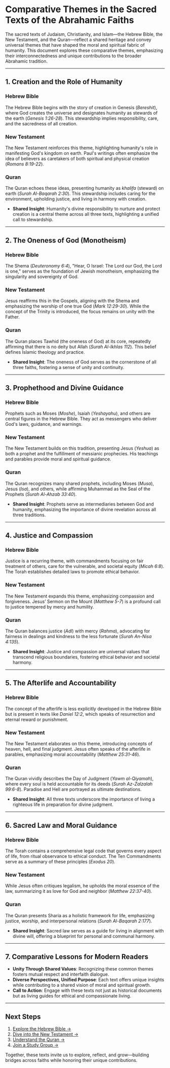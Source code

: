 # **Comparative Themes in the Sacred Texts of the Abrahamic Faiths**

The sacred texts of Judaism, Christianity, and Islam—the Hebrew Bible, the New Testament, and the Quran—reflect a shared heritage and convey universal themes that have shaped the moral and spiritual fabric of humanity. This document explores these comparative themes, emphasizing their interconnectedness and unique contributions to the broader Abrahamic tradition.

---

## **1. Creation and the Role of Humanity**

### **Hebrew Bible**
The Hebrew Bible begins with the story of creation in Genesis (*Bereshit*), where God creates the universe and designates humanity as stewards of the earth (*Genesis 1:26-28*). This stewardship implies responsibility, care, and the sacredness of all creation.

### **New Testament**
The New Testament reinforces this theme, highlighting humanity's role in manifesting God's kingdom on earth. Paul's writings often emphasize the idea of believers as caretakers of both spiritual and physical creation (*Romans 8:19-22*).

### **Quran**
The Quran echoes these ideas, presenting humanity as *khalifa* (steward) on earth (*Surah Al-Baqarah 2:30*). This stewardship includes caring for the environment, upholding justice, and living in harmony with creation.

- **Shared Insight**: Humanity's divine responsibility to nurture and protect creation is a central theme across all three texts, highlighting a unified call to stewardship.

---

## **2. The Oneness of God (Monotheism)**

### **Hebrew Bible**
The Shema (*Deuteronomy 6:4*), "Hear, O Israel: The Lord our God, the Lord is one," serves as the foundation of Jewish monotheism, emphasizing the singularity and sovereignty of God.

### **New Testament**
Jesus reaffirms this in the Gospels, aligning with the Shema and emphasizing the worship of one true God (*Mark 12:29-30*). While the concept of the Trinity is introduced, the focus remains on unity with the Father.

### **Quran**
The Quran places Tawhid (the oneness of God) at its core, repeatedly affirming that there is no deity but Allah (*Surah Al-Ikhlas 112*). This belief defines Islamic theology and practice.

- **Shared Insight**: The oneness of God serves as the cornerstone of all three faiths, fostering a sense of unity and continuity.

---

## **3. Prophethood and Divine Guidance**

### **Hebrew Bible**
Prophets such as Moses (*Moshe*), Isaiah (*Yeshayahu*), and others are central figures in the Hebrew Bible. They act as messengers who deliver God's laws, guidance, and warnings.

### **New Testament**
The New Testament builds on this tradition, presenting Jesus (*Yeshua*) as both a prophet and the fulfillment of messianic prophecies. His teachings and parables provide moral and spiritual guidance.

### **Quran**
The Quran recognizes many shared prophets, including Moses (*Musa*), Jesus (*Isa*), and others, while affirming Muhammad as the Seal of the Prophets (*Surah Al-Ahzab 33:40*).

- **Shared Insight**: Prophets serve as intermediaries between God and humanity, emphasizing the importance of divine revelation across all three traditions.

---

## **4. Justice and Compassion**

### **Hebrew Bible**
Justice is a recurring theme, with commandments focusing on fair treatment of others, care for the vulnerable, and societal equity (*Micah 6:8*). The Torah establishes detailed laws to promote ethical behavior.

### **New Testament**
The New Testament expands this theme, emphasizing compassion and forgiveness. Jesus’ Sermon on the Mount (*Matthew 5-7*) is a profound call to justice tempered by mercy and humility.

### **Quran**
The Quran balances justice (*Adl*) with mercy (*Rahma*), advocating for fairness in dealings and kindness to the less fortunate (*Surah An-Nisa 4:135*).

- **Shared Insight**: Justice and compassion are universal values that transcend religious boundaries, fostering ethical behavior and societal harmony.

---

## **5. The Afterlife and Accountability**

### **Hebrew Bible**
The concept of the afterlife is less explicitly developed in the Hebrew Bible but is present in texts like *Daniel 12:2*, which speaks of resurrection and eternal reward or punishment.

### **New Testament**
The New Testament elaborates on this theme, introducing concepts of heaven, hell, and final judgment. Jesus often speaks of the afterlife in parables, emphasizing moral accountability (*Matthew 25:31-46*).

### **Quran**
The Quran vividly describes the Day of Judgment (*Yawm al-Qiyamah*), where every soul is held accountable for its deeds (*Surah Az-Zalzalah 99:6-8*). Paradise and Hell are portrayed as ultimate destinations.

- **Shared Insight**: All three texts underscore the importance of living a righteous life in preparation for divine judgment.

---

## **6. Sacred Law and Moral Guidance**

### **Hebrew Bible**
The Torah contains a comprehensive legal code that governs every aspect of life, from ritual observance to ethical conduct. The Ten Commandments serve as a summary of these principles (*Exodus 20*).

### **New Testament**
While Jesus often critiques legalism, he upholds the moral essence of the law, summarizing it as love for God and neighbor (*Matthew 22:37-40*).

### **Quran**
The Quran presents Sharia as a holistic framework for life, emphasizing justice, worship, and interpersonal relations (*Surah Al-Baqarah 2:177*).

- **Shared Insight**: Sacred law serves as a guide for living in alignment with divine will, offering a blueprint for personal and communal harmony.

---

## **7. Comparative Lessons for Modern Readers**

- **Unity Through Shared Values**: Recognizing these common themes fosters mutual respect and interfaith dialogue.
- **Diverse Perspectives, Unified Purpose**: Each text offers unique insights while contributing to a shared vision of moral and spiritual growth.
- **Call to Action**: Engage with these texts not just as historical documents but as living guides for ethical and compassionate living.

---

## **Next Steps**

1. [Explore the Hebrew Bible →](../hebrew_bible/index.md)
2. [Dive into the New Testament →](../new_testament/index.md)
3. [Understand the Quran →](../quran/index.md)
4. [Join a Study Group →](../../join_a_language_club.md)

Together, these texts invite us to explore, reflect, and grow—building bridges across faiths while honoring their unique contributions.
